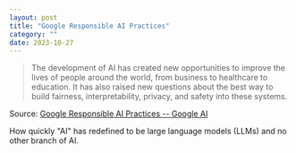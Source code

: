 ```yaml
---
layout: post
title: "Google Responsible AI Practices"
category: ""
date: 2023-10-27
---
```


>The development of AI has created new opportunities to improve the lives of people around the world, from business to healthcare to education. It has also raised new questions about the best way to build fairness, interpretability, privacy, and safety into these systems.

Source: [Google Responsible AI Practices -- Google AI](https://ai.google/responsibility/responsible-ai-practices/)

How quickly "AI" has redefined to be large language models (LLMs) and no other branch of AI.
